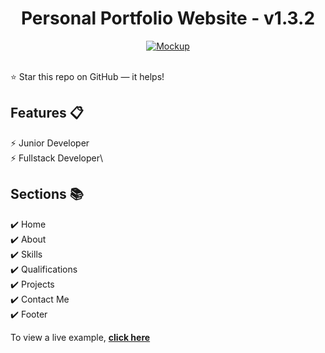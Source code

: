 <div align="center">

<h1>Personal Portfolio Website - v1.3.2</h1>


<div align="center">
  <a href="https://HALIMARADHOUANI.github.io/">
    <img alt="Mockup" src="assents/../assets/img/about.png"/>
  </a>
</div>

<br/>

</div>

⭐ Star this repo on GitHub — it helps!

## Features 📋

⚡️ Junior Developer\
⚡️ Fullstack Developer\


## Sections 📚

✔️ Home\
✔️ About\
✔️ Skills \
✔️ Qualifications \
✔️ Projects\
✔️ Contact Me\
✔️ Footer

To view a live example, **[click here](https://HALIMARADHOUANI.github.io/)**
